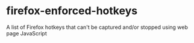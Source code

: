 # firefox-enforced-hotkeys
A list of Firefox hotkeys that can't be captured and/or stopped using web page JavaScript
